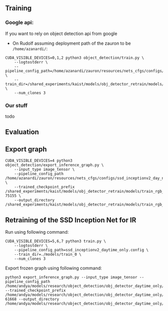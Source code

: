 ## Training
### Google api:
If you want to rely on object detection api from google

* On Rudolf assuming deployment path of the zauron to be `/home/azanardi/`:

```
CUDA_VISIBLE_DEVICES=0,1,2 python3 object_detection/train.py \
    --logtostderr \
    --pipeline_config_path=/home/azanardi/zauron/resources/nets_cfgs/configs/ssd_inceptionv2_day_n_night.config \
    --train_dir=/shared_experiments/kaist/models/obj_detector_retrain/models/train_rgb_day_n_night \
    --num_clones 3
```
### Our stuff
todo


## Evaluation




## Export graph

```
CUDA_VISIBLE_DEVICES=4 python3 object_detection/export_inference_graph.py \
    --input_type image_tensor \
    --pipeline_config_path /home/azanardi/zauron/resources/nets_cfgs/configs/ssd_inceptionv2_day_n_night.config \
    --trained_checkpoint_prefix /shared_experiments/kaist/models/obj_detector_retrain/models/train_rgb_day_n_night/model.ckpt-75155 \
    --output_directory /shared_experiments/kaist/models/obj_detector_retrain/models/train_rgb_day_n_night/exported
```




## Retraining of the SSD Inception Net for IR

Run using following command:

```
CUDA_VISIBLE_DEVICES=5,6,7 python3 train.py \
    --logtostderr \
    --pipeline_config_path=ssd_inceptionv2_daytime_only.config \
    --train_dir=./models/train_0 \
    --num_clones 3
```

Export frozen graph using following command:

```
python3 export_inference_graph.py --input_type image_tensor --pipeline_config_path /home/andya/models/research/object_detection/obj_detector_daytime_only/ssd_inceptionv2_daytime_only.config --trained_checkpoint_prefix /home/andya/models/research/object_detection/obj_detector_daytime_only/models/train/model.ckpt-61668 --output_directory /home/andya/models/research/object_detection/obj_detector_daytime_only/fine_tuned_model
```